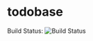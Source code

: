 # todobase

Build Status: ![Build Status](https://github.com/dusan-rychnovsky/todobase/workflows/deploy-to-azure/badge.svg)
